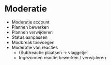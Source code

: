 # Moderatie
* Moderatie account
* Plannen bewerken
* Plannen verwijderen
* Status aanpassen
* Modbreak toevoegen
* Moderatie van reacties
    * (Sub)reactie plaatsen → vlaggetje
    * Ingezonden reactie bewerken / verwijderen
